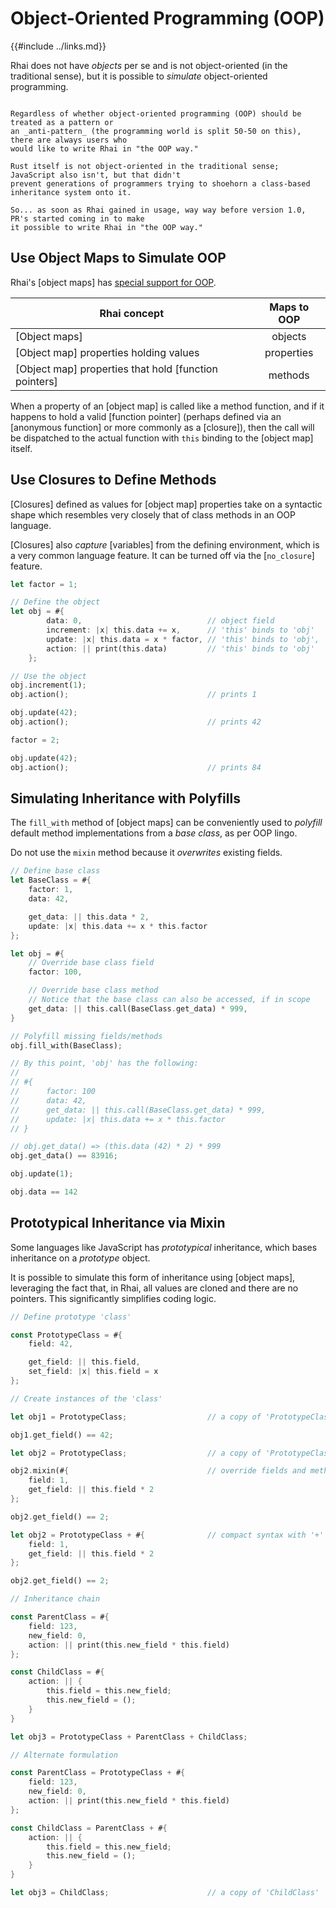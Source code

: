 Object-Oriented Programming (OOP)
=================================

{{#include ../links.md}}

Rhai does not have _objects_ per se and is not object-oriented (in the traditional sense),
but it is possible to _simulate_ object-oriented programming.

```admonish question.small "To OOP or not to OOP, that is the question."

Regardless of whether object-oriented programming (OOP) should be treated as a pattern or
an _anti-pattern_ (the programming world is split 50-50 on this), there are always users who
would like to write Rhai in "the OOP way."

Rust itself is not object-oriented in the traditional sense; JavaScript also isn't, but that didn't
prevent generations of programmers trying to shoehorn a class-based inheritance system onto it.

So... as soon as Rhai gained in usage, way way before version 1.0, PR's started coming in to make
it possible to write Rhai in "the OOP way."
```


Use Object Maps to Simulate OOP
-------------------------------

Rhai's [object maps] has [special support for OOP]({{rootUrl}}/language/object-maps-oop.md).

| Rhai concept                                          | Maps to OOP |
| ----------------------------------------------------- | :---------: |
| [Object maps]                                         |   objects   |
| [Object map] properties holding values                | properties  |
| [Object map] properties that hold [function pointers] |   methods   |

When a property of an [object map] is called like a method function, and if it happens to hold a
valid [function pointer] (perhaps defined via an [anonymous function] or more commonly as a [closure]),
then the call will be dispatched to the actual function with `this` binding to the
[object map] itself.


Use Closures to Define Methods
------------------------------

[Closures] defined as values for [object map] properties take on a syntactic shape which resembles
very closely that of class methods in an OOP language.

[Closures] also _capture_ [variables] from the defining environment, which is a very common language
feature.  It can be turned off via the [`no_closure`] feature.

```rust
let factor = 1;

// Define the object
let obj = #{
        data: 0,                            // object field
        increment: |x| this.data += x,      // 'this' binds to 'obj'
        update: |x| this.data = x * factor, // 'this' binds to 'obj', 'factor' is captured
        action: || print(this.data)         // 'this' binds to 'obj'
    };

// Use the object
obj.increment(1);
obj.action();                               // prints 1

obj.update(42);
obj.action();                               // prints 42

factor = 2;

obj.update(42);
obj.action();                               // prints 84
```


Simulating Inheritance with Polyfills
-------------------------------------

The `fill_with` method of [object maps] can be conveniently used to _polyfill_ default method
implementations from a _base class_, as per OOP lingo.

Do not use the `mixin` method because it _overwrites_ existing fields.

```rust
// Define base class
let BaseClass = #{
    factor: 1,
    data: 42,

    get_data: || this.data * 2,
    update: |x| this.data += x * this.factor
};

let obj = #{
    // Override base class field
    factor: 100,

    // Override base class method
    // Notice that the base class can also be accessed, if in scope
    get_data: || this.call(BaseClass.get_data) * 999,
}

// Polyfill missing fields/methods
obj.fill_with(BaseClass);

// By this point, 'obj' has the following:
//
// #{
//      factor: 100
//      data: 42,
//      get_data: || this.call(BaseClass.get_data) * 999,
//      update: |x| this.data += x * this.factor
// }

// obj.get_data() => (this.data (42) * 2) * 999
obj.get_data() == 83916;

obj.update(1);

obj.data == 142
```


Prototypical Inheritance via Mixin
----------------------------------

Some languages like JavaScript has _prototypical_ inheritance, which bases inheritance on a
_prototype_ object.

It is possible to simulate this form of inheritance using [object maps], leveraging the fact that,
in Rhai, all values are cloned and there are no pointers. This significantly simplifies coding logic.

```rust
// Define prototype 'class'

const PrototypeClass = #{
    field: 42,

    get_field: || this.field,
    set_field: |x| this.field = x
};

// Create instances of the 'class'

let obj1 = PrototypeClass;                  // a copy of 'PrototypeClass'

obj1.get_field() == 42;

let obj2 = PrototypeClass;                  // a copy of 'PrototypeClass'

obj2.mixin(#{                               // override fields and methods
    field: 1,
    get_field: || this.field * 2
};

obj2.get_field() == 2;

let obj2 = PrototypeClass + #{              // compact syntax with '+'
    field: 1,
    get_field: || this.field * 2
};

obj2.get_field() == 2;

// Inheritance chain

const ParentClass = #{
    field: 123,
    new_field: 0,
    action: || print(this.new_field * this.field)
};

const ChildClass = #{
    action: || {
        this.field = this.new_field;
        this.new_field = ();
    }
}

let obj3 = PrototypeClass + ParentClass + ChildClass;

// Alternate formulation

const ParentClass = PrototypeClass + #{
    field: 123,
    new_field: 0,
    action: || print(this.new_field * this.field)
};

const ChildClass = ParentClass + #{
    action: || {
        this.field = this.new_field;
        this.new_field = ();
    }
}

let obj3 = ChildClass;                      // a copy of 'ChildClass'
```
